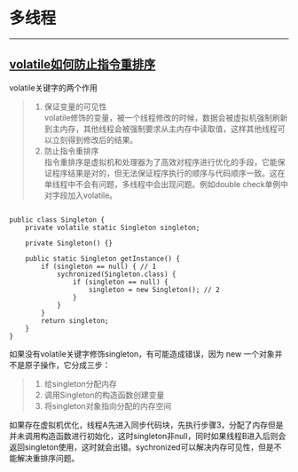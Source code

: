 # 多线程
---
## [volatile如何防止指令重排序](https://blog.csdn.net/haozhugogo/article/details/96120386)

volatile关键字的两个作用
> 1. 保证变量的可见性  
volatile修饰的变量，被一个线程修改的时候，数据会被虚拟机强制刷新到主内存，其他线程会被强制要求从主内存中读取值，这样其他线程可以立刻得到修改后的结果。
> 2. 防止指令重排序  
指令重排序是虚拟机和处理器为了高效对程序进行优化的手段，它能保证程序结果是对的，但无法保证程序执行的顺序与代码顺序一致。这在单线程中不会有问题，多线程中会出现问题。例如double check单例中对字段加入volatile。
~~~

public class Singleton {
    private volatile static Singleton singleton;
 
    private Singleton() {}
 
    public static Singleton getInstance() {
        if (singleton == null) { // 1
            sychronized(Singleton.class) {
                if (singleton == null) {
                    singleton = new Singleton(); // 2
                }
            }
        }
        return singleton;
    }
}
~~~

如果没有volatile关键字修饰singleton，有可能造成错误，因为 new 一个对象并不是原子操作，它分成三步：  
> 1. 给singleton分配内存  
> 2. 调用Singleton的构造函数创建变量
> 3. 将singleton对象指向分配的内存空间  

如果存在虚拟机优化，线程A先进入同步代码块，先执行步骤3，分配了内存但是并未调用构造函数进行初始化，这时singleton非null，同时如果线程B进入后则会返回singleton使用，这时就会出错。sychronized可以解决内存可见性，但是不能解决重排序问题。